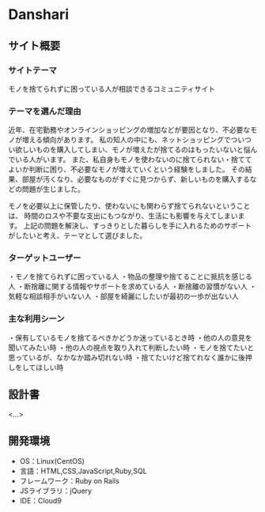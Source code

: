 # Danshari

## サイト概要

### サイトテーマ
モノを捨てられずに困っている人が相談できるコミュニティサイト

### テーマを選んだ理由
近年、在宅勤務やオンラインショッピングの増加などが要因となり、不必要なモノが増える傾向があります。
私の知人の中にも、ネットショッピングでついつい欲しいものを購入してしまい、モノが増えたが捨てるのはもったいないと悩んでいる人がいます。
また、私自身もモノを使わないのに捨てられない・捨ててよいか判断に困り、不必要なモノが増えていくという経験をしました。
その結果、部屋が汚くなり、必要なものがすぐに見つからず、新しいものを購入するなどの問題が生じました。

モノを必要以上に保管したり、使わないにも関わらず捨てられないということは、
時間のロスや不要な支出にもつながり、生活にも影響を与えてしまいます。
上記の問題を解決し、すっきりとした暮らしを手に入れるためのサポートがしたいと考え、テーマとして選びました。

### ターゲットユーザー
・モノを捨てられずに困っている人
・物品の整理や捨てることに抵抗を感じる人
・断捨離に関する情報やサポートを求めている人
・断捨離の習慣がない人
・気軽な相談相手がいない人
・部屋を綺麗にしたいが最初の一歩が出ない人

### 主な利用シーン
・保有しているモノを捨てるべきかどうか迷っているとき時
・他の人の意見を聞いてみたい時
・他の人の視点を取り入れて判断したい時
・モノを捨てたいと思っているが、なかなか踏み切れない時
・捨てたいけど捨てれなく誰かに後押しをしてほしい時


## 設計書
<...>

## 開発環境
- OS：Linux(CentOS)
- 言語：HTML,CSS,JavaScript,Ruby,SQL
- フレームワーク：Ruby on Rails
- JSライブラリ：jQuery
- IDE：Cloud9


